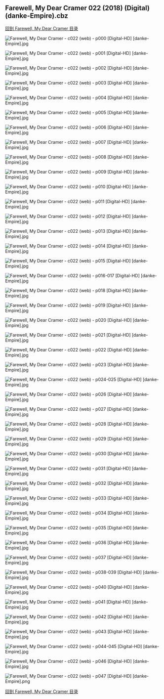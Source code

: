 ## Farewell, My Dear Cramer 022 (2018) (Digital) (danke-Empire).cbz


[回到 Farewell, My Dear Cramer 目录](https://github.com/alicewish/markdown/blob/master/series/Farewell-My-Dear-Cramer.md)


![Farewell, My Dear Cramer - c022 (web) - p000 [Digital-HD] [danke-Empire].jpg](https://wx1.sinaimg.cn/large/6a9fdecagy1fp86nureenj21j82cwqqb.jpg)

![Farewell, My Dear Cramer - c022 (web) - p001 [Digital-HD] [danke-Empire].jpg](https://wx1.sinaimg.cn/large/6a9fdecagy1fp86o3x6edj21kl2cwnnh.jpg)

![Farewell, My Dear Cramer - c022 (web) - p002 [Digital-HD] [danke-Empire].jpg](https://wx1.sinaimg.cn/large/6a9fdecagy1fp86ohhcakj21kl2cwb29.jpg)

![Farewell, My Dear Cramer - c022 (web) - p003 [Digital-HD] [danke-Empire].jpg](https://wx1.sinaimg.cn/large/6a9fdecagy1fp86oskffnj21kl2cwnpd.jpg)

![Farewell, My Dear Cramer - c022 (web) - p004 [Digital-HD] [danke-Empire].jpg](https://wx1.sinaimg.cn/large/6a9fdecagy1fp86p0xg1hj21kl2cw1kx.jpg)

![Farewell, My Dear Cramer - c022 (web) - p005 [Digital-HD] [danke-Empire].jpg](https://wx1.sinaimg.cn/large/6a9fdecagy1fp86p9dddaj21kl2cwe81.jpg)

![Farewell, My Dear Cramer - c022 (web) - p006 [Digital-HD] [danke-Empire].jpg](https://wx1.sinaimg.cn/large/6a9fdecagy1fp86phyqt9j21kl2cwb29.jpg)

![Farewell, My Dear Cramer - c022 (web) - p007 [Digital-HD] [danke-Empire].jpg](https://wx1.sinaimg.cn/large/6a9fdecagy1fp86po86lrj21kl2cw7wh.jpg)

![Farewell, My Dear Cramer - c022 (web) - p008 [Digital-HD] [danke-Empire].jpg](https://wx1.sinaimg.cn/large/6a9fdecagy1fp86pytwvbj21kl2cwkjl.jpg)

![Farewell, My Dear Cramer - c022 (web) - p009 [Digital-HD] [danke-Empire].jpg](https://wx1.sinaimg.cn/large/6a9fdecagy1fp86q4z32ij21kl2cw7wh.jpg)

![Farewell, My Dear Cramer - c022 (web) - p010 [Digital-HD] [danke-Empire].jpg](https://wx1.sinaimg.cn/large/6a9fdecagy1fp86qb3ba9j21kl2cw1kx.jpg)

![Farewell, My Dear Cramer - c022 (web) - p011 [Digital-HD] [danke-Empire].jpg](https://wx1.sinaimg.cn/large/6a9fdecagy1fp86qhyrqij21kl2cw7wh.jpg)

![Farewell, My Dear Cramer - c022 (web) - p012 [Digital-HD] [danke-Empire].jpg](https://wx1.sinaimg.cn/large/6a9fdecagy1fp86qrvtudj21kl2cwe81.jpg)

![Farewell, My Dear Cramer - c022 (web) - p013 [Digital-HD] [danke-Empire].jpg](https://wx1.sinaimg.cn/large/6a9fdecagy1fp86qya8h9j21kl2cwkj8.jpg)

![Farewell, My Dear Cramer - c022 (web) - p014 [Digital-HD] [danke-Empire].jpg](https://wx1.sinaimg.cn/large/6a9fdecagy1fp86r6o6lvj21kl2cwe81.jpg)

![Farewell, My Dear Cramer - c022 (web) - p015 [Digital-HD] [danke-Empire].jpg](https://wx1.sinaimg.cn/large/6a9fdecagy1fp86rcvbeej21kl2cwb29.jpg)

![Farewell, My Dear Cramer - c022 (web) - p016-017 [Digital-HD] [danke-Empire].jpg](https://wx1.sinaimg.cn/large/6a9fdecagy1fp86ryz56hj21kw16o4qs.jpg)

![Farewell, My Dear Cramer - c022 (web) - p018 [Digital-HD] [danke-Empire].jpg](https://wx1.sinaimg.cn/large/6a9fdecagy1fp86s66y5vj21kl2cwnlt.jpg)

![Farewell, My Dear Cramer - c022 (web) - p019 [Digital-HD] [danke-Empire].jpg](https://wx1.sinaimg.cn/large/6a9fdecagy1fp86scjrzqj21kl2cw1kx.jpg)

![Farewell, My Dear Cramer - c022 (web) - p020 [Digital-HD] [danke-Empire].jpg](https://wx1.sinaimg.cn/large/6a9fdecagy1fp86sii0x0j21kl2cw1kx.jpg)

![Farewell, My Dear Cramer - c022 (web) - p021 [Digital-HD] [danke-Empire].jpg](https://wx1.sinaimg.cn/large/6a9fdecagy1fp86sr2zz3j21kl2cwe81.jpg)

![Farewell, My Dear Cramer - c022 (web) - p022 [Digital-HD] [danke-Empire].jpg](https://wx1.sinaimg.cn/large/6a9fdecagy1fp86t02g19j21kl2cwqv5.jpg)

![Farewell, My Dear Cramer - c022 (web) - p023 [Digital-HD] [danke-Empire].jpg](https://wx1.sinaimg.cn/large/6a9fdecagy1fp86ta8nodj21kl2cwb29.jpg)

![Farewell, My Dear Cramer - c022 (web) - p024-025 [Digital-HD] [danke-Empire].jpg](https://wx1.sinaimg.cn/large/6a9fdecagy1fp86tuhnrwj21kw16okjn.jpg)

![Farewell, My Dear Cramer - c022 (web) - p026 [Digital-HD] [danke-Empire].jpg](https://wx1.sinaimg.cn/large/6a9fdecagy1fp86u1usk0j21kl2cwe81.jpg)

![Farewell, My Dear Cramer - c022 (web) - p027 [Digital-HD] [danke-Empire].jpg](https://wx1.sinaimg.cn/large/6a9fdecagy1fp86u855uij21kl2cwnox.jpg)

![Farewell, My Dear Cramer - c022 (web) - p028 [Digital-HD] [danke-Empire].jpg](https://wx1.sinaimg.cn/large/6a9fdecagy1fp86uh9eytj21kl2cw1kx.jpg)

![Farewell, My Dear Cramer - c022 (web) - p029 [Digital-HD] [danke-Empire].jpg](https://wx1.sinaimg.cn/large/6a9fdecagy1fp86urc8b6j21kl2cw1kx.jpg)

![Farewell, My Dear Cramer - c022 (web) - p030 [Digital-HD] [danke-Empire].jpg](https://wx1.sinaimg.cn/large/6a9fdecagy1fp86v1rfy0j21kl2cw1kx.jpg)

![Farewell, My Dear Cramer - c022 (web) - p031 [Digital-HD] [danke-Empire].jpg](https://wx1.sinaimg.cn/large/6a9fdecagy1fp86vcrv6sj21kl2cwe81.jpg)

![Farewell, My Dear Cramer - c022 (web) - p032 [Digital-HD] [danke-Empire].jpg](https://wx1.sinaimg.cn/large/6a9fdecagy1fp86vmskxrj21kl2cwe81.jpg)

![Farewell, My Dear Cramer - c022 (web) - p033 [Digital-HD] [danke-Empire].jpg](https://wx1.sinaimg.cn/large/6a9fdecagy1fp86vvfm0oj21kl2cw4qp.jpg)

![Farewell, My Dear Cramer - c022 (web) - p034 [Digital-HD] [danke-Empire].jpg](https://wx1.sinaimg.cn/large/6a9fdecagy1fp86w2jo2uj21kl2cw7wh.jpg)

![Farewell, My Dear Cramer - c022 (web) - p035 [Digital-HD] [danke-Empire].jpg](https://wx1.sinaimg.cn/large/6a9fdecagy1fp86wef1rij21kl2cwkjl.jpg)

![Farewell, My Dear Cramer - c022 (web) - p036 [Digital-HD] [danke-Empire].jpg](https://wx1.sinaimg.cn/large/6a9fdecagy1fp86woz5t2j21kl2cwhdt.jpg)

![Farewell, My Dear Cramer - c022 (web) - p037 [Digital-HD] [danke-Empire].jpg](https://wx1.sinaimg.cn/large/6a9fdecagy1fp86x0g7w9j21kl2cw1kx.jpg)

![Farewell, My Dear Cramer - c022 (web) - p038-039 [Digital-HD] [danke-Empire].jpg](https://wx1.sinaimg.cn/large/6a9fdecagy1fp86xmzy9vj21kw16oe83.jpg)

![Farewell, My Dear Cramer - c022 (web) - p040 [Digital-HD] [danke-Empire].jpg](https://wx1.sinaimg.cn/large/6a9fdecagy1fp86xwj1ndj21kl2cwkjl.jpg)

![Farewell, My Dear Cramer - c022 (web) - p041 [Digital-HD] [danke-Empire].jpg](https://wx1.sinaimg.cn/large/6a9fdecagy1fp86y5xg6vj21kl2cwnpd.jpg)

![Farewell, My Dear Cramer - c022 (web) - p042 [Digital-HD] [danke-Empire].jpg](https://wx1.sinaimg.cn/large/6a9fdecagy1fp86yh6n2tj21kl2cwu0x.jpg)

![Farewell, My Dear Cramer - c022 (web) - p043 [Digital-HD] [danke-Empire].jpg](https://wx1.sinaimg.cn/large/6a9fdecagy1fp86yodt88j21kl2cw4qp.jpg)

![Farewell, My Dear Cramer - c022 (web) - p044-045 [Digital-HD] [danke-Empire].jpg](https://wx1.sinaimg.cn/large/6a9fdecagy1fp86z3p3cnj21kw16o4qr.jpg)

![Farewell, My Dear Cramer - c022 (web) - p046 [Digital-HD] [danke-Empire].jpg](https://wx1.sinaimg.cn/large/6a9fdecagy1fp86zd1pktj21kl2cw1kx.jpg)

![Farewell, My Dear Cramer - c022 (web) - p047 [Digital-HD] [danke-Empire].png](https://wx1.sinaimg.cn/large/6a9fdecagy1fp86zf4gpzj21kl2cw0pg.jpg)

[回到 Farewell, My Dear Cramer 目录](https://github.com/alicewish/markdown/blob/master/series/Farewell-My-Dear-Cramer.md)

